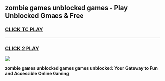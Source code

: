 
## zombie games unblocked games - Play Unblocked Gmaes & Free
<h3>
<a href="https://premium.freeplayer.one?title=zombie_games_unblocked_games&ref=20F">CLICK TO PLAY</a></h3>
<hr>

<h3>
<a href="https://premium.freeplayer.one?title=zombie_games_unblocked_games&ref=20F">CLICK 2 PLAY</a>
  
</h3>

<a href="https://premium.freeplayer.one?title=zombie_games_unblocked_games&ref=20F/"><img src="https://clearcache.store/games.png"></a>


**zombie games unblocked games games unblocked: Your Gateway to Fun and Accessible Online Gaming**

